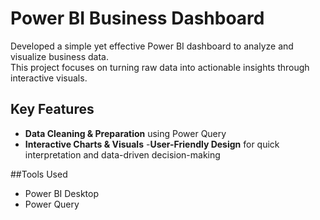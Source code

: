 # Power BI Business Dashboard

Developed a simple yet effective Power BI dashboard to analyze and visualize business data.  
This project focuses on turning raw data into actionable insights through interactive visuals.

##  Key Features

-  **Data Cleaning & Preparation** using Power Query
-  **Interactive Charts & Visuals** 
-**User-Friendly Design** for quick interpretation and data-driven decision-making

##Tools Used

- Power BI Desktop  
- Power Query  
